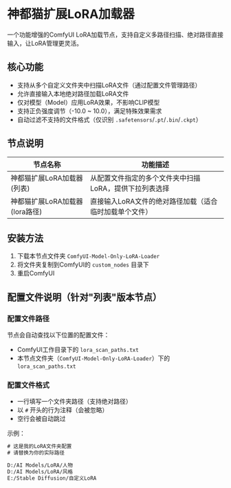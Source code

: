 # 神都猫扩展LoRA加载器

一个功能增强的ComfyUI LoRA加载节点，支持自定义多路径扫描、绝对路径直接输入，让LoRA管理更灵活。


## 核心功能

- 支持从多个自定义文件夹中扫描LoRA文件（通过配置文件管理路径）
- 允许直接输入本地绝对路径加载LoRA文件
- 仅对模型（Model）应用LoRA效果，不影响CLIP模型
- 支持正负强度调节（-10.0 ~ 10.0），满足特殊效果需求
- 自动过滤不支持的文件格式（仅识别 `.safetensors`/`.pt`/`.bin`/`.ckpt`）


## 节点说明

| 节点名称 | 功能描述 |
|---------|---------|
| 神都猫扩展LoRA加载器(列表) | 从配置文件指定的多个文件夹中扫描LoRA，提供下拉列表选择 |
| 神都猫扩展LoRA加载器(lora路径) | 直接输入LoRA文件的绝对路径加载（适合临时加载单个文件） |


## 安装方法

1. 下载本节点文件夹 `ComfyUI-Model-Only-LoRA-Loader`
2. 将文件夹复制到ComfyUI的 `custom_nodes` 目录下
3. 重启ComfyUI


## 配置文件说明（针对"列表"版本节点）

### 配置文件路径
节点会自动查找以下位置的配置文件：
- ComfyUI工作目录下的 `lora_scan_paths.txt`
- 本节点文件夹（`ComfyUI-Model-Only-LoRA-Loader`）下的 `lora_scan_paths.txt`


### 配置文件格式
- 一行填写一个文件夹路径（支持绝对路径）
- 以 `#` 开头的行为注释（会被忽略）
- 空行会被自动跳过

示例：
```txt
# 这是我的LoRA文件夹配置
# 请替换为你的实际路径

D:/AI Models/LoRA/人物
D:/AI Models/LoRA/风格
E:/Stable Diffusion/自定义LoRA
